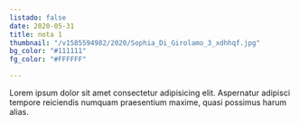 ```yaml
---
listado: false
date: 2020-05-31
title: nota 1
thumbnail: "/v1585594982/2020/Sophia_Di_Girolamo_3_xdhhqf.jpg"
bg_color: "#111111"
fg_color: "#FFFFFF"

---
```


Lorem ipsum dolor sit amet consectetur adipisicing elit. Aspernatur adipisci tempore reiciendis numquam praesentium maxime, quasi possimus harum alias.
